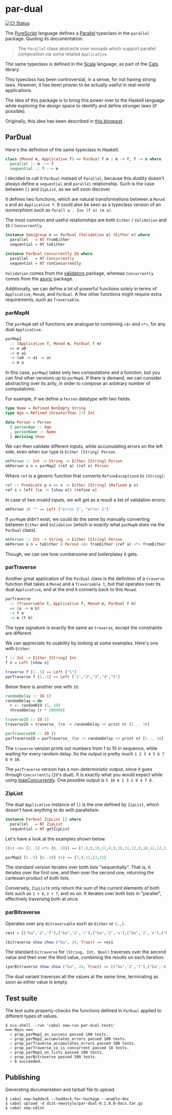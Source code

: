 # par-dual

[![CI Status](https://github.com/gvolpe/par-dual/workflows/Haskell%20CI/badge.svg)](https://github.com/gvolpe/par-dual/actions)

The [PureScript](https://www.purescript.org/) language defines a [Parallel](https://pursuit.purescript.org/packages/purescript-parallel/4.0.0/docs/Control.Parallel.Class#t:Parallel) typeclass in the `parallel` package. Quoting its documentation:

> The `Parallel` class abstracts over monads which support parallel composition via some related `Applicative`.

The same typeclass is defined in the [Scala](https://www.scala-lang.org/) language, as part of the [Cats](https://typelevel.org/cats/typeclasses/parallel.html) library.

This typeclass has been controversial, in a sense, for not having strong laws. However, it has been proven to be actually useful in real-world applications.

The idea of this package is to bring this power over to the Haskell language while exploring the design space to identify and define stronger laws (if possible).

Originally, this idea has been described in [this blogpost](https://gvolpe.github.io/blog/parallel-typeclass-for-haskell/).

## ParDual

Here's the definition of the same typeclass in Haskell:

```haskell
class (Monad m, Applicative f) => ParDual f m | m -> f, f -> m where
  parallel :: m :~> f
  sequential :: f :~> m
```

I decided to call it `ParDual` instead of `Parallel`, because this *duality* doesn't always define a `sequential` and `parallel` relationship. Such is the case between `[]` and `ZipList`, as we will soon discover.

It defines two functions, which are natural transformations between a `Monad m` and an `Applicative f`. It could also be seen as a typeclass version of an isomorphism such as `forall a . Iso (f a) (m a)`.

The most common and useful relationships are both `Either` / `Validation` and `IO` / `Concurrently`.

```haskell
instance Semigroup e => ParDual (Validation e) (Either e) where
  parallel   = NT fromEither
  sequential = NT toEither

instance ParDual Concurrently IO where
  parallel   = NT Concurrently
  sequential = NT runConcurrently
```

`Validation` comes from the [validators](https://hackage.haskell.org/package/validators) package, whereas `Concurrently` comes from the [async](https://hackage.haskell.org/package/async) package.

Additionally, we can define a lot of powerful functions solely in terms of `Applicative`, `Monad`, and `ParDual`. A few other functions might require extra requirements, such as `Traversable`.

### parMapN

The `parMapN` set of functions are analogue to combining `<$>` and `<*>`, for any dual `Applicative`.

```haskell
parMap2
  :: (Applicative f, Monad m, ParDual f m)
  => m a0
  -> m a1
  -> (a0 -> a1 -> a)
  -> m a
```

In this case, `parMap2` takes only two computations and a function, but you can find other versions up to `parMap6`. If there is demand, we can consider abstracting over its arity, in order to compose an arbitrary number of computations.

For example, if we define a `Person` datatype with two fields:

```haskell
type Name = Refined NonEmpty String
type Age = Refined (GreaterThan 17) Int

data Person = Person
  { personAge :: Age
  , personName :: Name
  } deriving Show
```

We can then validate different inputs, while accumulating errors on the left side, even when our type is `Either [String] Person`.

```haskell
mkPerson :: Int -> String -> Either [String] Person
mkPerson a n = parMap2 (ref a) (ref n) Person
```

Where `ref` is a generic function that converts `RefineException`s to `[String]`:

```haskell
ref :: Predicate p x => x -> Either [String] (Refined p x)
ref x = left (\e -> [show e]) (refine x)
```

In case of two invalid inputs, we will get as a result a list of validation errors:

```haskell
mkPerson 10 "" == Left ["error 1", "error 2"]
```

If `parMapN` didn't exist, we could do the same by manually converting between `Either` and `Validation` (which is exactly what `parMapN` does via the `ParDual` class).

```haskell
mkPerson :: Int -> String -> Either [String] Person
mkPerson a n = toEither $ Person <$> fromEither (ref a) <*> fromEither (ref n)
```

Though, we can see how cumbersome and boilerplatey it gets.

### parTraverse

Another great application of the `ParDual` class is the definition of a `traverse` function that takes a `Monad` and a `Traversable t`, but that operates over its dual `Applicative`, and at the end it converts back to this `Monad`.

```haskell
parTraverse
  :: (Traversable t, Applicative f, Monad m, ParDual f m)
  => (a -> m b)
  -> t a
  -> m (t b)
```

The type signature is exactly the same as `traverse`, except the constraints are different.

We can appreciate its usability by looking at some examples. Here's one with `Either`:

```haskell
f :: Int -> Either [String] Int
f n = Left [show n]

traverse f [1..5] == Left ["1"]
parTraverse f [1..5] == Left ["1","2","3","4","5"]
```

Below there is another one with `IO`:

```haskell
randomDelay :: IO ()
randomDelay = do
  r <- randomRIO (1, 10)
  threadDelay (r * 500000)

traverseIO :: IO ()
traverseIO = traverse_ (\n -> randomDelay >> print n) [1 .. 10]

parTraverseIO :: IO ()
parTraverseIO = parTraverse_ (\n -> randomDelay >> print n) [1 .. 10]
```

The `traverse` version prints out numbers from 1 to 10 in sequence, while waiting for every random delay. So the output is pretty much `1 2 3 4 5 6 7 8 9 10`.

The `parTraverse` version has a non-deterministic output, since it goes through `Concurrently` (`IO`'s dual). It is exactly what you would expect while using [mapConcurrently](https://hackage.haskell.org/package/async-2.2.2/docs/Control-Concurrent-Async.html#v:mapConcurrently). One possible output is `5 10 6 1 3 2 9 4 7 8`.

### ZipList

The dual `Applicative` instance of `[]` is the one defined by `ZipList`, which doesn't have anything to do with parallelism.

```haskell
instance ParDual ZipList [] where
  parallel   = NT ZipList
  sequential = NT getZipList
```

Let's have a look at the examples shown below.

```haskell
((+) <$> [1..5] <*> [6..10]) == [7,8,9,10,11,8,9,10,11,12,9,10,11,12,13,10,11,12,13,14,11,12,13,14,15]

parMap2 [1..5] [6..10] (+) == [7,9,11,13,15]
```

The standard version iterates over both lists "sequentially". That is, it iterates over the first one, and then over the second one, returning the cartesian product of both lists.

Conversely, `ZipList`s only return the sum of the current elements of both lists such as `1 + 6`, `2 + 7`, and so on. It iterates over both lists in "parallel", effectively traversing both at once.

### parBitraverse

Operates over any `Bitraversable` such as `Either` or `(,,)`.

```haskell
res1 = [("ba",'2','T'),("ba",'2','r'),("ba",'2','u'),("ba",'2','e'),("ba",'4','T'),("ba",'4','r'),("ba",'4','u'),("ba",'4','e')]

(bitraverse show show ("ba", 24, True)) == res1
```

The standard `bitraverse` for `(String, Int, Bool)` traverses over the second value and then over the third value, combining the results on each iteration.

```haskell
(parBitraverse show show ("ba", 24, True)) == [("ba",'2','T'),("ba",'4','r')]
```

The dual variant traverses all the values at the same time, terminating as soon as either value is empty.

## Test suite

The test suite property-checks the functions defined in `ParDual` applied to different types of values.

```
$ nix-shell --run 'cabal new-run par-dual-tests'
━━━ Main ━━━
  ✓ prop_parMap2_on_success passed 100 tests.
  ✓ prop_parMap2_accumulates_errors passed 100 tests.
  ✓ prop_parTraverse_accumulates_errors passed 100 tests.
  ✓ prop_parTraverse_io_is_concurrent passed 10 tests.
  ✓ prop_parMap2_on_lists passed 100 tests.
  ✓ prop_parBitraverse passed 100 tests.
  ✓ 6 succeeded.
```

## Publishing

Generating documentation and tarball file to upload.

```
$ cabal new-haddock --haddock-for-hackage --enable-doc
$ cabal upload -d dist-newstyle/par-dual-0.1.0.0-docs.tar.gz
$ cabal new-sdist
